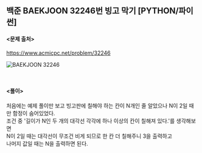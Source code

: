 ## 백준 BAEKJOON 32246번 빙고 막기 [PYTHON/파이썬]

#### <문제 출처><br>
https://www.acmicpc.net/problem/32246

![BAEKJOON 32246](https://img1.daumcdn.net/thumb/R1280x0/?scode=mtistory2&fname=https%3A%2F%2Fblog.kakaocdn.net%2Fdn%2F274IK%2FbtsJJcicpiY%2Faipwb7qCB7HwZFngdY00t1%2Fimg.png)


<br>

#### <풀이><br>

처음에는 예제 풀이만 보고 빙고판에 칠해야 하는 칸이 N개인 줄 알았으나 N이 2일 때만 함정이 숨어있었다.  
조건 중 '길이가 N인 두 개의 대각선 각각에 하나 이상의 칸이 칠해져 있다.'를 생각해보면  
N이 2일 때는 대각선이 무조건 비게 되므로 한 칸 더 칠해주니 3을 출력하고  
나머지 값일 때는 N을 출력하면 된다.  